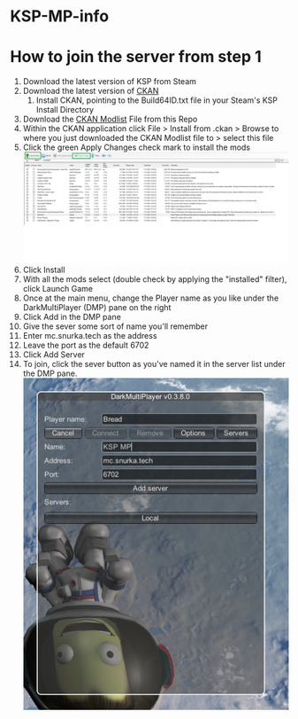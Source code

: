 # KSP-MP-info

# How to join the server from step 1

1. Download the latest version of KSP from Steam
2. Download the latest version of [CKAN](https://github.com/KSP-CKAN/CKAN/releases)
	1. Install CKAN, pointing to the Build64ID.txt file in your Steam's KSP Install Directory
3. Download the [CKAN Modlist]() File from this Repo
4. Within the CKAN application click File > Install from .ckan > Browse to where you just downloaded the CKAN Modlist file to > select this file
5. Click the green Apply Changes check mark to install the mods
![CKAN Modlist & Buttons](ckan.png)
6. Click Install
7. With all the mods select (double check by applying the "installed" filter), click Launch Game
8. Once at the main menu, change the Player name as you like under the DarkMultiPlayer (DMP) pane on the right
9. Click Add in the DMP pane
10. Give the sever some sort of name you'll remember
11. Enter mc.snurka.tech as the address
12. Leave the port as the default 6702
13. Click Add Server
14. To join, click the sever button as you've named it in the server list under the DMP pane.
![DMP pane](DMPpane.png)